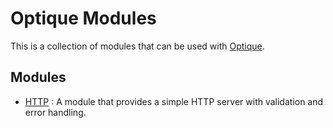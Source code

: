 # Optique Modules

This is a collection of modules that can be used with [Optique](https://github.com/Courtcircuits/optique).

## Modules
- [HTTP](https://github.com/Courtcircuits/optique-modules/tree/main/http) : A module that provides a simple HTTP server with validation and error handling.
